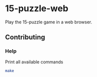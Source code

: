 # 15-puzzle-web

Play the 15-puzzle game in a web browser.

## Contributing

### Help

Print all available commands

``` bash
make
```
